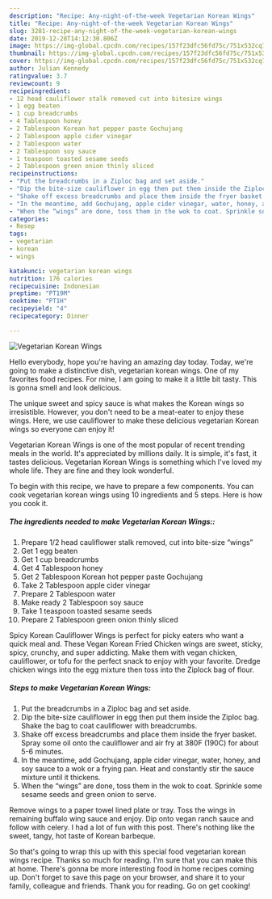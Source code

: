 ```yaml
---
description: "Recipe: Any-night-of-the-week Vegetarian Korean Wings"
title: "Recipe: Any-night-of-the-week Vegetarian Korean Wings"
slug: 3281-recipe-any-night-of-the-week-vegetarian-korean-wings
date: 2019-12-28T14:12:30.806Z
image: https://img-global.cpcdn.com/recipes/157f23dfc56fd75c/751x532cq70/vegetarian-korean-wings-recipe-main-photo.jpg
thumbnail: https://img-global.cpcdn.com/recipes/157f23dfc56fd75c/751x532cq70/vegetarian-korean-wings-recipe-main-photo.jpg
cover: https://img-global.cpcdn.com/recipes/157f23dfc56fd75c/751x532cq70/vegetarian-korean-wings-recipe-main-photo.jpg
author: Julian Kennedy
ratingvalue: 3.7
reviewcount: 9
recipeingredient:
- 12 head cauliflower stalk removed cut into bitesize wings
- 1 egg beaten
- 1 cup breadcrumbs
- 4 Tablespoon honey
- 2 Tablespoon Korean hot pepper paste Gochujang
- 2 Tablespoon apple cider vinegar
- 2 Tablespoon water
- 2 Tablespoon soy sauce
- 1 teaspoon toasted sesame seeds
- 2 Tablespoon green onion thinly sliced
recipeinstructions:
- "Put the breadcrumbs in a Ziploc bag and set aside."
- "Dip the bite-size cauliflower in egg then put them inside the Ziploc bag. Shake the bag to coat cauliflower with breadcrumbs."
- "Shake off excess breadcrumbs and place them inside the fryer basket. Spray some oil onto the cauliflower and air fry at 380F (190C) for about 5-6 minutes."
- "In the meantime, add Gochujang, apple cider vinegar, water, honey, and soy sauce to a wok or a frying pan. Heat and constantly stir the sauce mixture until it thickens."
- "When the “wings” are done, toss them in the wok to coat. Sprinkle some sesame seeds and green onion to serve."
categories:
- Resep
tags:
- vegetarian
- korean
- wings

katakunci: vegetarian korean wings
nutrition: 176 calories
recipecuisine: Indonesian
preptime: "PT19M"
cooktime: "PT1H"
recipeyield: "4"
recipecategory: Dinner

---
```



![Vegetarian Korean Wings](https://img-global.cpcdn.com/recipes/157f23dfc56fd75c/751x532cq70/vegetarian-korean-wings-recipe-main-photo.jpg)

Hello everybody, hope you're having an amazing day today. Today, we're going to make a distinctive dish, vegetarian korean wings. One of my favorites food recipes. For mine, I am going to make it a little bit tasty. This is gonna smell and look delicious.

The unique sweet and spicy sauce is what makes the Korean wings so irresistible. However, you don&#39;t need to be a meat-eater to enjoy these wings. Here, we use cauliflower to make these delicious vegetarian Korean wings so everyone can enjoy it!

Vegetarian Korean Wings is one of the most popular of recent trending meals in the world. It's appreciated by millions daily. It is simple, it's fast, it tastes delicious. Vegetarian Korean Wings is something which I've loved my whole life. They are fine and they look wonderful.


To begin with this recipe, we have to prepare a few components. You can cook vegetarian korean wings using 10 ingredients and 5 steps. Here is how you cook it.

##### The ingredients needed to make Vegetarian Korean Wings::

1. Prepare 1/2 head cauliflower stalk removed, cut into bite-size “wings”
1. Get 1 egg beaten
1. Get 1 cup breadcrumbs
1. Get 4 Tablespoon honey
1. Get 2 Tablespoon Korean hot pepper paste Gochujang
1. Take 2 Tablespoon apple cider vinegar
1. Prepare 2 Tablespoon water
1. Make ready 2 Tablespoon soy sauce
1. Take 1 teaspoon toasted sesame seeds
1. Prepare 2 Tablespoon green onion thinly sliced


Spicy Korean Cauliflower Wings is perfect for picky eaters who want a quick meal and. These Vegan Korean Fried Chicken wings are sweet, sticky, spicy, crunchy, and super addicting. Make them with vegan chicken, cauliflower, or tofu for the perfect snack to enjoy with your favorite. Dredge chicken wings into the egg mixture then toss into the Ziplock bag of flour. 

##### Steps to make Vegetarian Korean Wings:

1. Put the breadcrumbs in a Ziploc bag and set aside.
1. Dip the bite-size cauliflower in egg then put them inside the Ziploc bag. Shake the bag to coat cauliflower with breadcrumbs.
1. Shake off excess breadcrumbs and place them inside the fryer basket. Spray some oil onto the cauliflower and air fry at 380F (190C) for about 5-6 minutes.
1. In the meantime, add Gochujang, apple cider vinegar, water, honey, and soy sauce to a wok or a frying pan. Heat and constantly stir the sauce mixture until it thickens.
1. When the “wings” are done, toss them in the wok to coat. Sprinkle some sesame seeds and green onion to serve.


Remove wings to a paper towel lined plate or tray. Toss the wings in remaining buffalo wing sauce and enjoy. Dip onto vegan ranch sauce and follow with celery. I had a lot of fun with this post. There&#39;s nothing like the sweet, tangy, hot taste of Korean barbeque. 

So that's going to wrap this up with this special food vegetarian korean wings recipe. Thanks so much for reading. I'm sure that you can make this at home. There's gonna be more interesting food in home recipes coming up. Don't forget to save this page on your browser, and share it to your family, colleague and friends. Thank you for reading. Go on get cooking!
